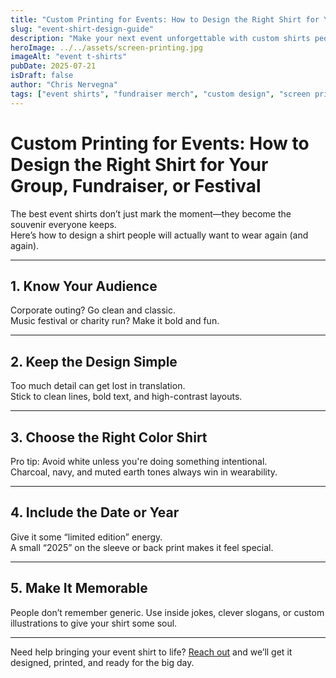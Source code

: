 ```yaml
---
title: "Custom Printing for Events: How to Design the Right Shirt for Your Group, Fundraiser, or Festival"
slug: "event-shirt-design-guide"
description: "Make your next event unforgettable with custom shirts people actually want to wear again. Here's how."
heroImage: ../../assets/screen-printing.jpg
imageAlt: "event t-shirts"
pubDate: 2025-07-21
isDraft: false
author: "Chris Nervegna"
tags: ["event shirts", "fundraiser merch", "custom design", "screen printing"]
---
```


# Custom Printing for Events: How to Design the Right Shirt for Your Group, Fundraiser, or Festival

The best event shirts don’t just mark the moment—they become the souvenir everyone keeps.  
Here’s how to design a shirt people will actually want to wear again (and again).

---

## 1. Know Your Audience

Corporate outing? Go clean and classic.  
Music festival or charity run? Make it bold and fun.

---

## 2. Keep the Design Simple

Too much detail can get lost in translation.  
Stick to clean lines, bold text, and high-contrast layouts.

---

## 3. Choose the Right Color Shirt

Pro tip: Avoid white unless you're doing something intentional.  
Charcoal, navy, and muted earth tones always win in wearability.

---

## 4. Include the Date or Year

Give it some “limited edition” energy.  
A small “2025” on the sleeve or back print makes it feel special.

---

## 5. Make It Memorable

People don’t remember generic. Use inside jokes, clever slogans, or custom illustrations to give your shirt some soul.

---

Need help bringing your event shirt to life? [Reach out](mailto:hello@beyondbeliefstudio.com) and we’ll get it designed, printed, and ready for the big day.
